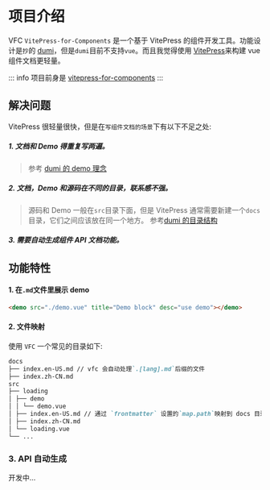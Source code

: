 # 项目介绍

VFC `VitePress-for-Components` 是一个基于 VitePress 的组件开发工具。功能设计是`抄`的 [dumi](https://d.umijs.org/zh-CN)，但是`dumi`目前不支持`vue`。而且我觉得使用 [VitePress](https://vitepress.vuejs.org/)来构建 vue 组件文档更轻量。

::: info
项目前身是 [vitepress-for-components](https://github.com/dewfall123/vitepress-for-component)
:::

## 解决问题

VitePress 很轻量很快，但是在`写组件文档的场景`下有以下不足之处:

##### 1. 文档和 Demo 得重复写两遍。

> 参考 [dumi 的 demo 理念](https://d.umijs.org/zh-CN/guide/demo-principle)

##### 2. 文档，Demo 和源码在不同的目录，联系感不强。

> 源码和 Demo 一般在`src`目录下面，但是 VitePress 通常需要新建一个`docs`目录，它们之间应该放在同一个地方。
> 参考[dumi 的目录结构](https://d.umijs.org/zh-CN/guide/basic)

##### 3. 需要自动生成组件 API 文档功能。

## 功能特性

#### 1. 在`.md`文件里展示 demo

```html
<demo src="./demo.vue" title="Demo block" desc="use demo"></demo>
```

<demo src="./demo.vue" title="Demo block" desc="use demo"></demo>

#### 2. 文件映射

使用 `VFC` 一个常见的目录如下:

```md
docs
├── index.en-US.md // vfc 会自动处理`.[lang].md`后缀的文件
├── index.zh-CN.md
src
├── loading
│ ├── demo
│ │ └── demo.vue
│ ├── index.en-US.md // 通过 `frontmatter` 设置的`map.path`映射到 docs 目录下
│ ├── index.zh-CN.md
│ └── loading.vue
└── ...
```

### 3. API 自动生成

开发中...
